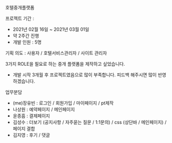 호텔중개플랫폼

프로젝트 기간 :
- 2021년 02월 16일 ~ 2021년 03월 01일
- 약 2주간 진행
- 개발 인원 : 5명

기획 의도 : 사용자 / 호텔서비스관리자 / 사이트 관리자

3가지 ROLE을 필요로 하는 중개 플랫폼을 제작하고 싶었습니다.
- 개발 시작 3개월 후 프로젝트였음으로 많이 부족합니다. 피드백 해주시면 많이 반영하겠습니다.

업무분담
- (me)장유빈 : 로그인 / 회원가입 / 마이페이지 / pt제작
- 나상원 : 예약페이지 / 메인페이지
- 윤종흠 : 결제페이지
- 김성수 : 더보기 (공지사항 / 자주묻는 질문 / 1:1문의) / css (상단바 / 메인페이지) / 페이지 결합
- 김지영 : 후기 / 댓글
